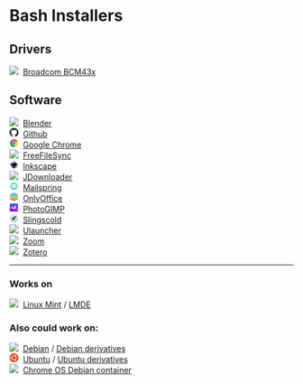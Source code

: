 # Bash Installers
## Drivers
<img src="bcm43x/favicon.ico" style="width:16px">&nbsp; [Broadcom BCM43x](bcm43x)<br>

## Software
<img src="blender/favicon.ico" style="width:16px">&nbsp; [Blender](blender)<br>
<img src="github/favicon.png" style="width:16px">&nbsp; [Github](github)<br>
<img src="chrome/favicon-16x16.png" style="width:16px">&nbsp; [Google Chrome](chrome)<br>
<img src="freefilesync/freefilesync.ico" style="width:16px">&nbsp; [FreeFileSync](freefilesync)<br>
<img src="inkscape/inkscape-favicon.png" style="width:16px">&nbsp; [Inkscape](inkscape)<br>
<img src="jdownloader/favicon.ico" style="width:16px">&nbsp; [JDownloader](jdownloader)<br>
<img src="mailspring/mailspring.png" style="width:16px">&nbsp; [Mailspring](mailspring)<br>
<img src="onlyoffice/favicon.png" style="width:16px">&nbsp; [OnlyOffice](onlyoffice)<br>
<img src="photogimp/photogimp.png" style="width:16px">&nbsp; [PhotoGIMP](photogimp)<br>
<img src="slingscold/slingscold-32.svg" style="width:16px">&nbsp; [Slingscold](slingscold)<br>
<img src="ulauncher/favicon.ico" style="width:16px">&nbsp; [Ulauncher](ulauncher)<br>
<img src="zoom/favicon.ico" style="width:16px">&nbsp; [Zoom](zoom)<br>
<img src="zotero/favicon.ico" style="width:16px">&nbsp; [Zotero](zotero)<br>

---

### Works on
<img src="img/linuxmint.ico" style="width:16px">&nbsp; [Linux Mint](https://www.linuxmint.com/download.php) / [LMDE](https://www.linuxmint.com/download_lmde.php)<br>

### Also could work on:
<img src="img/debian.ico" style="width:16px">&nbsp; [Debian](https://www.debian.org/) / [Debian derivatives](https://www.debian.org/derivatives/)<br>
<img src="img/ubuntu.png" style="width:16px">&nbsp; [Ubuntu](https://ubuntu.com/) / [Ubuntu derivatives](https://wiki.ubuntu.com/DerivativeTeam/Derivatives)<br>
<img src="img/chrome.ico" style="width:16px">&nbsp; [Chrome OS Debian container](https://support.google.com/chromebook/answer/9145439)
